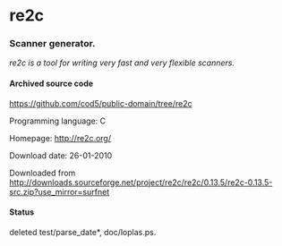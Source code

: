 # re2c #

### Scanner generator. ###

*re2c is a tool for writing very fast and very flexible scanners.*

#### Archived source code ####
https://github.com/cod5/public-domain/tree/re2c

Programming language: C

Homepage: http://re2c.org/

Download date: 26-01-2010

Downloaded from http://downloads.sourceforge.net/project/re2c/re2c/0.13.5/re2c-0.13.5-src.zip?use_mirror=surfnet

#### Status ####
deleted test/parse_date*, doc/loplas.ps.

